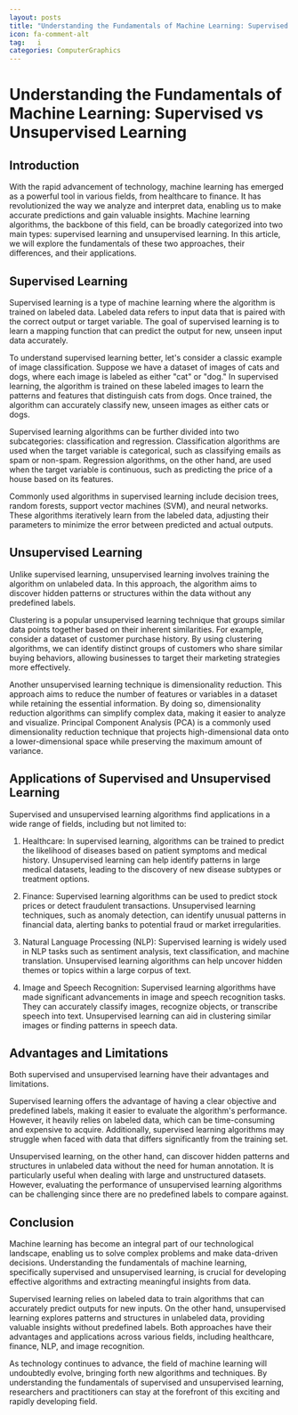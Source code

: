 ```yaml
---
layout: posts
title: "Understanding the Fundamentals of Machine Learning: Supervised vs Unsupervised Learning"
icon: fa-comment-alt
tag:   i  
categories: ComputerGraphics
---
```



# Understanding the Fundamentals of Machine Learning: Supervised vs Unsupervised Learning

## Introduction

With the rapid advancement of technology, machine learning has emerged as a powerful tool in various fields, from healthcare to finance. It has revolutionized the way we analyze and interpret data, enabling us to make accurate predictions and gain valuable insights. Machine learning algorithms, the backbone of this field, can be broadly categorized into two main types: supervised learning and unsupervised learning. In this article, we will explore the fundamentals of these two approaches, their differences, and their applications.

## Supervised Learning

Supervised learning is a type of machine learning where the algorithm is trained on labeled data. Labeled data refers to input data that is paired with the correct output or target variable. The goal of supervised learning is to learn a mapping function that can predict the output for new, unseen input data accurately.

To understand supervised learning better, let's consider a classic example of image classification. Suppose we have a dataset of images of cats and dogs, where each image is labeled as either "cat" or "dog." In supervised learning, the algorithm is trained on these labeled images to learn the patterns and features that distinguish cats from dogs. Once trained, the algorithm can accurately classify new, unseen images as either cats or dogs.

Supervised learning algorithms can be further divided into two subcategories: classification and regression. Classification algorithms are used when the target variable is categorical, such as classifying emails as spam or non-spam. Regression algorithms, on the other hand, are used when the target variable is continuous, such as predicting the price of a house based on its features.

Commonly used algorithms in supervised learning include decision trees, random forests, support vector machines (SVM), and neural networks. These algorithms iteratively learn from the labeled data, adjusting their parameters to minimize the error between predicted and actual outputs.

## Unsupervised Learning

Unlike supervised learning, unsupervised learning involves training the algorithm on unlabeled data. In this approach, the algorithm aims to discover hidden patterns or structures within the data without any predefined labels.

Clustering is a popular unsupervised learning technique that groups similar data points together based on their inherent similarities. For example, consider a dataset of customer purchase history. By using clustering algorithms, we can identify distinct groups of customers who share similar buying behaviors, allowing businesses to target their marketing strategies more effectively.

Another unsupervised learning technique is dimensionality reduction. This approach aims to reduce the number of features or variables in a dataset while retaining the essential information. By doing so, dimensionality reduction algorithms can simplify complex data, making it easier to analyze and visualize. Principal Component Analysis (PCA) is a commonly used dimensionality reduction technique that projects high-dimensional data onto a lower-dimensional space while preserving the maximum amount of variance.

## Applications of Supervised and Unsupervised Learning

Supervised and unsupervised learning algorithms find applications in a wide range of fields, including but not limited to:

1. Healthcare: In supervised learning, algorithms can be trained to predict the likelihood of diseases based on patient symptoms and medical history. Unsupervised learning can help identify patterns in large medical datasets, leading to the discovery of new disease subtypes or treatment options.

2. Finance: Supervised learning algorithms can be used to predict stock prices or detect fraudulent transactions. Unsupervised learning techniques, such as anomaly detection, can identify unusual patterns in financial data, alerting banks to potential fraud or market irregularities.

3. Natural Language Processing (NLP): Supervised learning is widely used in NLP tasks such as sentiment analysis, text classification, and machine translation. Unsupervised learning algorithms can help uncover hidden themes or topics within a large corpus of text.

4. Image and Speech Recognition: Supervised learning algorithms have made significant advancements in image and speech recognition tasks. They can accurately classify images, recognize objects, or transcribe speech into text. Unsupervised learning can aid in clustering similar images or finding patterns in speech data.

## Advantages and Limitations

Both supervised and unsupervised learning have their advantages and limitations.

Supervised learning offers the advantage of having a clear objective and predefined labels, making it easier to evaluate the algorithm's performance. However, it heavily relies on labeled data, which can be time-consuming and expensive to acquire. Additionally, supervised learning algorithms may struggle when faced with data that differs significantly from the training set.

Unsupervised learning, on the other hand, can discover hidden patterns and structures in unlabeled data without the need for human annotation. It is particularly useful when dealing with large and unstructured datasets. However, evaluating the performance of unsupervised learning algorithms can be challenging since there are no predefined labels to compare against.

## Conclusion

Machine learning has become an integral part of our technological landscape, enabling us to solve complex problems and make data-driven decisions. Understanding the fundamentals of machine learning, specifically supervised and unsupervised learning, is crucial for developing effective algorithms and extracting meaningful insights from data.

Supervised learning relies on labeled data to train algorithms that can accurately predict outputs for new inputs. On the other hand, unsupervised learning explores patterns and structures in unlabeled data, providing valuable insights without predefined labels. Both approaches have their advantages and applications across various fields, including healthcare, finance, NLP, and image recognition.

As technology continues to advance, the field of machine learning will undoubtedly evolve, bringing forth new algorithms and techniques. By understanding the fundamentals of supervised and unsupervised learning, researchers and practitioners can stay at the forefront of this exciting and rapidly developing field.